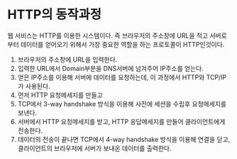 # HTTP의 동작과정

웹 서비스는 HTTP를 이용한 시스템이다. 즉 브라우저의 주소창에 URL을 적고 서버로부터 데이터를 얻어오기 위해서 가장 중요한 역할을 하는 프로토콜이 HTTP인것이다.  

1. 브라우저의 주소창에 URL을 입력한다.
2. 입력한 URL에서 Domain부분을 DNS서버에 넘겨주어 IP주소를 얻는다.
3. 얻은 IP주소를 이용해 서버에 데이터를 요청하는데, 이 과정에서 HTTP와 TCP/IP가 사용된다.
4. 먼저 HTTP 요청메세지를 만들고
5. TCP에서 3-way handshake 방식을 이용해 사전에 세션을 수립후 요청메세지를 보낸다.
6. 서버에서 HTTP 요청메세지를 받고, HTTP 응답메세지를 만들어 클라이언트에게 전송한다.
7. 데이터의 전송이 끝나면 TCP에서 4-way handshake 방식을 이용해 연결을 닫고, 클라이언트의 브라우저에 서버가 보내온 데이터를 출력한다.